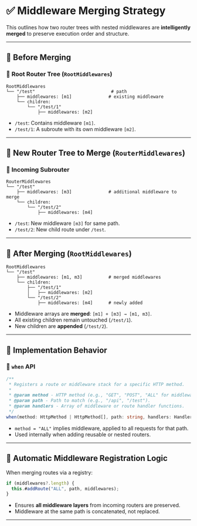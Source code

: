 # ✅ Middleware Merging Strategy

This outlines how two router trees with nested middlewares are **intelligently merged** to preserve execution order and structure.

---

## 🔹 **Before Merging**

### 🧭 **Root Router Tree (`RootMiddlewares`)**

```plaintext
RootMiddlewares
└── "/test"                             # path
    ├── middlewares: [m1]              # existing middleware
    └── children:
        └── "/test/1"
            ├── middlewares: [m2]
```

* `/test`: Contains middleware `[m1]`.
* `/test/1`: A subroute with its own middleware `[m2]`.

---

## 🔹 **New Router Tree to Merge (`RouterMiddlewares`)**

### 🌱 **Incoming Subrouter**

```plaintext
RouterMiddlewares
└── "/test"
    ├── middlewares: [m3]              # additional middleware to merge
    └── children:
        └── "/test/2"
            ├── middlewares: [m4]
```

* `/test`: New middleware `[m3]` for same path.
* `/test/2`: New child route under `/test`.

---

## 🔁 **After Merging (`RootMiddlewares`)**

```plaintext
RootMiddlewares
└── "/test"
    ├── middlewares: [m1, m3]          # merged middlewares
    └── children:
        ├── "/test/1"
        │   ├── middlewares: [m2]
        └── "/test/2"
            ├── middlewares: [m4]      # newly added
```

* Middleware arrays are **merged**: `[m1] + [m3] → [m1, m3]`.
* All existing children remain untouched (`/test/1`).
* New children are **appended** (`/test/2`).

---

## 🧠 **Implementation Behavior**

### 🔧 `when` API

```ts
/**
 * Registers a route or middleware stack for a specific HTTP method.
 *
 * @param method - HTTP method (e.g., "GET", "POST", "ALL" for middleware).
 * @param path - Path to match (e.g., "/api", "/test").
 * @param handlers - Array of middleware or route handler functions.
 */
when(method: HttpMethod | HttpMethod[], path: string, handlers: Handler[]): void;
```

* `method = "ALL"` implies middleware, applied to all requests for that path.
* Used internally when adding reusable or nested routers.

---

## 🧱 **Automatic Middleware Registration Logic**

When merging routes via a registry:

```ts
if (middlewares?.length) {
  this.#addRoute("ALL", path, middlewares);
}
```

* Ensures **all middleware layers** from incoming routers are preserved.
* Middleware at the same path is concatenated, not replaced.

---
